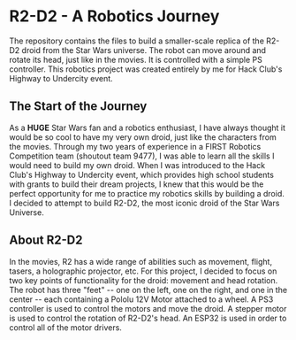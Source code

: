 # R2-D2 - A Robotics Journey
The repository contains the files to build a smaller-scale replica of the R2-D2 droid from the Star Wars universe. The robot can move around and rotate its head, just like in the movies. It is controlled with a simple PS controller. This robotics project was created entirely by me for Hack Club's Highway to Undercity event.

## The Start of the Journey
As a **HUGE** Star Wars fan and a robotics enthusiast, I have always thought it would be so cool to have my very own droid, just like the characters from the movies. Through my two years of experience in a FIRST Robotics Competition team (shoutout team 9477), I was able to learn all the skills I would need to build my own droid. When I was introduced to the Hack Club's Highway to Undercity event, which provides high school students with grants to build their dream projects, I knew that this would be the perfect opportunity for me to practice my robotics skills by building a droid. I decided to attempt to build R2-D2, the most iconic droid of the Star Wars Universe.

## About R2-D2
In the movies, R2 has a wide range of abilities such as movement, flight, tasers, a holographic projector, etc. For this project, I decided to focus on two key points of functionality for the droid: movement and head rotation. The robot has three "feet" -- one on the left, one on the right, and one in the center -- each containing a Pololu 12V Motor attached to a wheel. A PS3 controller is used to control the motors and move the droid. A stepper motor is used to control the rotation of R2-D2's head. An ESP32 is used in order to control all of the motor drivers.


